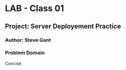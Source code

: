 # LAB - Class 01

## Project: Server Deployement Practice

### Author: Steve Gant

### Problem Domain

Concise 
